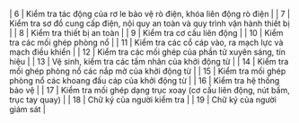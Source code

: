 |   6 | Kiểm tra tác động của rơ le bảo vệ rò điện, khóa liên động rò điện                                                                      |
|   7 | Kiểm tra sơ đồ cung cấp điện, nội quy an toàn và quy trình vận hành thiết bị                                                            |
|   8 | Kiểm tra thiết bị an toàn                                                                                                               |
|   9 | Kiểm tra cơ cấu liên động                                                                                                               |
|  10 | Kiểm tra các mối ghép phòng nổ                                                                                                          |
|  11 | Kiểm tra các cổ cáp vào, ra mạch lực và mạch điều khiển                                                                                 |
|  12 | Kiểm tra các mối ghép của phần tử xuyên sáng, tín hiệu                                                                                  |
|  13 | Vệ sinh, kiểm tra các tấm nhãn của khởi động từ                                                                                         |
|  14 | Kiểm tra mối ghép phòng nổ các nắp mở của khởi động từ                                                                                  |
|  15 | Kiểm tra mối ghép phòng nổ các khoang đấu cáp của khởi động từ                                                                          |
|  16 | Kiểm tra hệ thống bảo vệ                                                                                                                |
|  17 | Kiểm tra mối ghép dạng trục xoay (cơ cấu liên động, nút bấm, trục tay quay)                                                             |
|  18 | Chữ ký của người kiểm tra                                                                                                               |
|  19 | Chữ ký của người giám sát                                                                                                               |